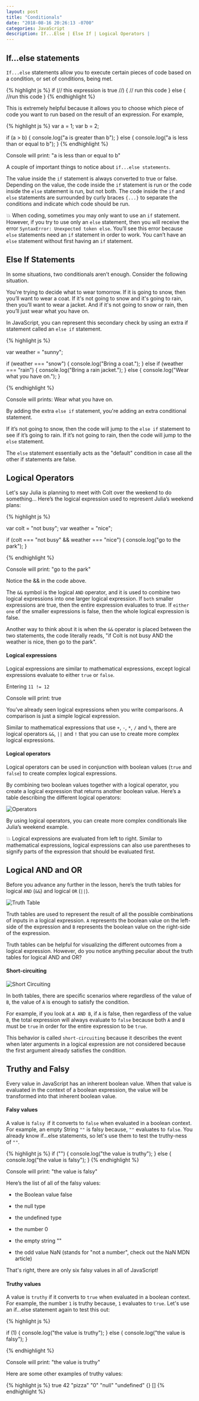 ```yaml
---
layout: post
title: "Conditionals"
date: "2018-08-16 20:26:13 -0700"
categories: JavaScript
description: If...Else | Else If | Logical Operators |
---
```


## If...else statements

`If...else` statements allow you to execute certain pieces of code based on a condition, or set of conditions, being met.

{% highlight js %}
  if (// this expression is true //) {
    // run this code
  } else {
    //run this code
  }
{% endhighlight %}

This is extremely helpful because it allows you to choose which piece of code you want to run based on the result of an expression. For example,

{% highlight js %}
  var a = 1;
  var b = 2;

  if (a > b) {
    console.log("a is greater than b");
  } else {
    console.log("a is less than or equal to b");
  }
{% endhighlight %}


Console will print: "a is less than or equal to b"

A couple of important things to notice about `if...else statements`.

The value inside the `if` statement is always converted to true or false. Depending on the value, the code inside the `if` statement is run or the code inside the `else` statement is run, but not both. The code inside the `if` and `else` statements are surrounded by curly braces `{...}` to separate the conditions and indicate which code should be run.

💥 When coding, sometimes you may only want to use an `if` statement. However, if you try to use only an `else` statement, then you will receive the error `SyntaxError: Unexpected token else`. You’ll see this error because `else` statements need an `if` statement in order to work. You can’t have an `else` statement without first having an `if` statement.

## Else If Statements

In some situations, two conditionals aren’t enough. Consider the following situation.

You're trying to decide what to wear tomorrow. If it is going to snow, then you’ll want to wear a coat. If it's not going to snow and it's going to rain, then you’ll want to wear a jacket. And if it's not going to snow or rain, then you’ll just wear what you have on.

In JavaScript, you can represent this secondary check by using an extra if statement called an `else if` statement.

{% highlight js %}

  var weather = "sunny";

  if (weather === "snow") {
    console.log("Bring a coat.");
  } else if (weather === "rain") {
    console.log("Bring a rain jacket.");
  } else {
    console.log("Wear what you have on.");
  }

{% endhighlight %}

Console will prints: Wear what you have on.

By adding the extra `else if` statement, you're adding an extra conditional statement.

If it’s not going to snow, then the code will jump to the `else if` statement to see if it’s going to rain. If it’s not going to rain, then the code will jump to the `else` statement.

The `else` statement essentially acts as the "default" condition in case all the other if statements are false.

## Logical Operators

Let's say Julia is planning to meet with Colt over the weekend to do something... Here’s the logical expression used to represent Julia’s weekend plans:

{% highlight js %}

  var colt = "not busy";
  var weather = "nice";

  if (colt === "not busy" && weather === "nice") {
    console.log("go to the park");
  }

{% endhighlight %}

Console will print: "go to the park"

Notice the && in the code above.

The `&&` symbol is the logical `AND` operator, and it is used to combine two logical expressions into one larger logical expression. If `both` smaller expressions are true, then the entire expression evaluates to true. If `either one` of the smaller expressions is false, then the whole logical expression is false.

Another way to think about it is when the `&&` operator is placed between the two statements, the code literally reads, "if Colt is not busy AND the weather is nice, then go to the park".

#### Logical expressions

Logical expressions are similar to mathematical expressions, except logical expressions evaluate to either `true` or `false`.

Entering `11 != 12`

Console will print: true

You’ve already seen logical expressions when you write comparisons. A comparison is just a simple logical expression.

Similar to mathematical expressions that use `+`, `-`, `*`, `/` and `%`, there are logical operators `&&`, `||` and `!` that you can use to create more complex logical expressions.

#### Logical operators

Logical operators can be used in conjunction with boolean values (`true` and `false`) to create complex logical expressions.

By combining two boolean values together with a logical operator, you create a logical expression that returns another boolean value. Here’s a table describing the different logical operators:

![Operators](/pic/operators.PNG)

By using logical operators, you can create more complex conditionals like Julia’s weekend example.

💥 Logical expressions are evaluated from left to right. Similar to mathematical expressions, logical expressions can also use parentheses to signify parts of the expression that should be evaluated first.

## Logical AND and OR

Before you advance any further in the lesson, here’s the truth tables for logical `AND` (` && `) and logical `OR` (` || `).

![Truth Table](/pic/andor.PNG)

Truth tables are used to represent the result of all the possible combinations of inputs in a logical expression. `A` represents the boolean value on the left-side of the expression and `B` represents the boolean value on the right-side of the expression.

Truth tables can be helpful for visualizing the different outcomes from a logical expression. However, do you notice anything peculiar about the truth tables for logical AND and OR?

#### Short-circuiting

![Short Circuiting](/pic/shortcircuiting.PNG)

In both tables, there are specific scenarios where regardless of the value of `B`, the value of `A` is enough to satisfy the condition.

For example, if you look at `A AND B`, if `A` is false, then regardless of the value `B`, the total expression will always evaluate to `false` because both `A` and `B` must be `true` in order for the entire expression to be `true`.

This behavior is called `short-circuiting` because it describes the event when later arguments in a logical expression are not considered because the first argument already satisfies the condition.

## Truthy and Falsy

Every value in JavaScript has an inherent boolean value. When that value is evaluated in the context of a boolean expression, the value will be transformed into that inherent boolean value.

#### Falsy values

A value is `falsy `if it converts to `false` when evaluated in a boolean context. For example, an empty String `""` is falsy because, `""` evaluates to `false`. You already know if...else statements, so let's use them to test the truthy-ness of `""`.

{% highlight js %}
if ("") {
    console.log("the value is truthy");
} else {
    console.log("the value is falsy");
}
{% endhighlight %}

Console will print: "the value is falsy"

Here’s the list of all of the falsy values:

  - the Boolean value false

  - the null type

  - the undefined type

  - the number 0

  - the empty string ""

  - the odd value NaN (stands for "not a number", check out the NaN MDN article)

That's right, there are only six falsy values in all of JavaScript!

#### Truthy values

A value is `truthy` if it converts to `true` when evaluated in a boolean context. For example, the number `1` is truthy because, `1` evaluates to `true`. Let's use an if...else statement again to test this out:

{% highlight js %}

if (1) {
    console.log("the value is truthy");
} else {
    console.log("the value is falsy");
}

{% endhighlight %}

Console will print: "the value is truthy"

Here are some other examples of truthy values:

{% highlight js %}
true
42
"pizza"
"0"
"null"
"undefined"
{}
[]
{% endhighlight %}
